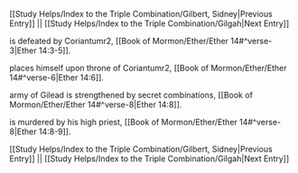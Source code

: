 [[Study Helps/Index to the Triple Combination/Gilbert, Sidney|Previous Entry]]  ||  [[Study Helps/Index to the Triple Combination/Gilgah|Next Entry]]

 is defeated by Coriantumr2, [[Book of Mormon/Ether/Ether 14#^verse-3|Ether 14:3-5]].

 places himself upon throne of Coriantumr2, [[Book of Mormon/Ether/Ether 14#^verse-6|Ether 14:6]].

 army of Gilead is strengthened by secret combinations, [[Book of Mormon/Ether/Ether 14#^verse-8|Ether 14:8]].

 is murdered by his high priest, [[Book of Mormon/Ether/Ether 14#^verse-8|Ether 14:8-9]].

[[Study Helps/Index to the Triple Combination/Gilbert, Sidney|Previous Entry]]  ||  [[Study Helps/Index to the Triple Combination/Gilgah|Next Entry]]